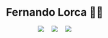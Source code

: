 <div style="text-align: center">
    <h1>Fernando Lorca 🐱‍💻</h1>
</div>

<div style="display: flex; gap: 20px; justify-content: center;">
    <a href="htts://google.com" target="_blank">
        <img src="https://img.shields.io/badge/linkedin-0A66C2?style=for-the-badge&logo=linkedin&logoColor=white" />
    </a>
    <img src="https://img.shields.io/badge/repositories-181717?style=for-the-badge&logo=github&logoColor=white" />
    <img src="https://img.shields.io/badge/email-EA4335?style=for-the-badge&logo=gmail&logoColor=white" />
</div>
